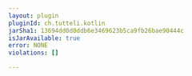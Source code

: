 ```yaml
---
layout: plugin
pluginId: ch.tutteli.kotlin
jarSha1: 13694dd0d0ddb6e3469623b5ca9fb26bae90444c
isJarAvailable: true
error: NONE
violations: []

---
```

